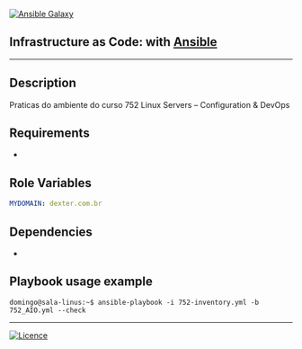 [![Ansible Galaxy](https://img.shields.io/badge/Ansible%20Galaxy-wluisaraujo-blue.svg)](https://galaxy.ansible.com/wluisaraujo)

## Infrastructure as Code: with [Ansible](https://www.ansible.com)
------------

Description
------------

 Praticas do ambiente do curso 752 Linux Servers – Configuration & DevOps

Requirements
------------

 *

Role Variables
--------------

```yaml
MYDOMAIN: dexter.com.br
```

Dependencies
------------

*

Playbook usage example
----------------

```console
domingo@sala-linus:~$ ansible-playbook -i 752-inventory.yml -b 752_AIO.yml --check
```

----------------
[![Licence](https://img.shields.io/badge/License-GPL%20v3-red.svg)](https://www.gnu.org/licenses/gpl-3.0.pt-br.html)
